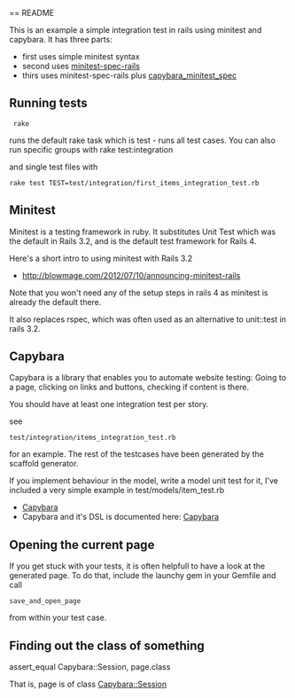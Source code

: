 == README

This is an example a simple integration test in rails using minitest and capybara.
It has three parts:

* first uses simple minitest syntax
* second uses [minitest-spec-rails](http://rubydoc.info/gems/minitest-spec-rails/4.7.3/frames)
* thirs uses minitest-spec-rails plus [capybara_minitest_spec](http://rubydoc.info/gems/capybara_minitest_spec/1.0.0/frames)


Running tests
------

     rake

runs the default rake task which is test - runs all test cases. You can also run
specific groups with
    rake test:integration

and single test files with

    rake test TEST=test/integration/first_items_integration_test.rb


Minitest
----

Minitest is a testing framework in ruby. It substitutes Unit Test which was the default
in Rails 3.2, and is the default test framework for Rails 4.

Here's a short intro to using minitest with Rails 3.2
* http://blowmage.com/2012/07/10/announcing-minitest-rails

Note that you won't need any of the setup steps in rails 4 as minitest is already
the default there.

It also replaces rspec, which was often used as an alternative to unit::test in
rails 3.2.


Capybara
-------
Capybara is a library that enables you to automate website testing:
Going to a page, clicking on links and buttons, checking if content is there.

You should have at least one integration test per story.

see

    test/integration/items_integration_test.rb

for an example. The rest of the testcases have been generated by the scaffold generator.


If you implement behaviour in the model, write a model unit test for it, I've included
a very simple example in test/models/item_test.rb

* [Capybara](http://jnicklas.github.io/capybara/)
* Capybara and it's DSL is documented here: [Capybara](https://github.com/jnicklas/capybara)


Opening the current page
-------

If you get stuck with your tests, it is often helpfull to have a look at the generated
page. To do that, include the launchy gem in your Gemfile and call

    save_and_open_page

from within your test case.


Finding out the class of something
-------


   assert_equal Capybara::Session, page.class

That is, page is of class [Capybara::Session](http://rubydoc.info/github/jnicklas/capybara/master/Capybara/Session)


